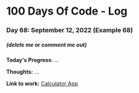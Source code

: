 # 100 Days Of Code - Log

### Day 68: September 12, 2022 (Example 68)
##### (delete me or comment me out)

**Today's Progress**: ...

**Thoughts:** ...

**Link to work:** [Calculator App](https://github.com/username/reponame)
